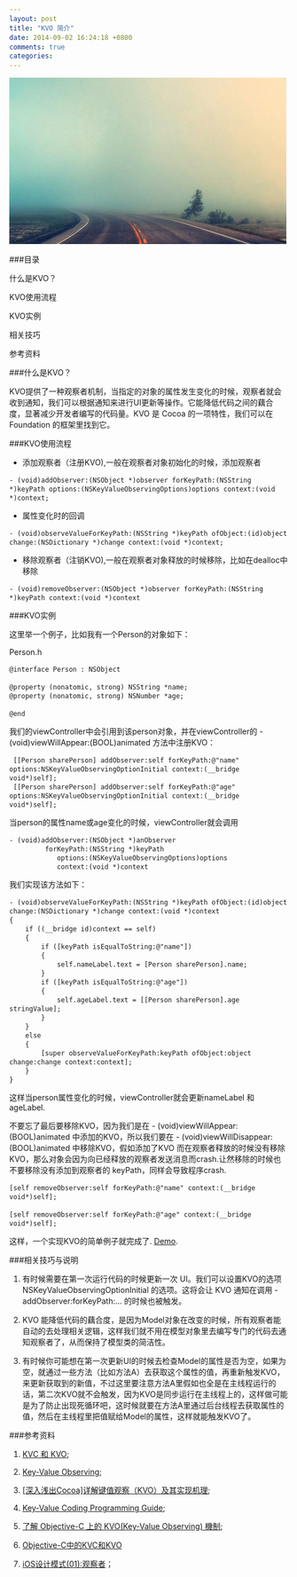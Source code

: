 ```yaml
---
layout: post
title: "KVO 简介"
date: 2014-09-02 16:24:18 +0800
comments: true
categories: 
---
```

![](/images/201409021638.png)

###目录

什么是KVO？

KVO使用流程

KVO实例

相关技巧

参考资料

###什么是KVO？

KVO提供了一种观察者机制，当指定的对象的属性发生变化的时候，观察者就会收到通知，我们可以根据通知来进行UI更新等操作。它能降低代码之间的藕合度，显著减少开发者编写的代码量。KVO 是 Cocoa 的一项特性，我们可以在 Foundation 的框架里找到它。

###KVO使用流程

*  添加观察者（注册KVO),一般在观察者对象初始化的时候，添加观察者

```objc
- (void)addObserver:(NSObject *)observer forKeyPath:(NSString *)keyPath options:(NSKeyValueObservingOptions)options context:(void *)context;
```

* 属性变化时的回调

```objc
- (void)observeValueForKeyPath:(NSString *)keyPath ofObject:(id)object change:(NSDictionary *)change context:(void *)context;
```

* 移除观察者（注销KVO),一般在观察者对象释放的时候移除，比如在dealloc中移除

```objc
- (void)removeObserver:(NSObject *)observer forKeyPath:(NSString *)keyPath context:(void *)context
```


###KVO实例

这里举一个例子，比如我有一个Person的对象如下：

Person.h

```objc
@interface Person : NSObject

@property (nonatomic, strong) NSString *name;
@property (nonatomic, strong) NSNumber *age;

@end
```
我们的viewController中会引用到该person对象，并在viewController的 - (void)viewWillAppear:(BOOL)animated 方法中注册KVO：

```objc
 [[Person sharePerson] addObserver:self forKeyPath:@"name" options:NSKeyValueObservingOptionInitial context:(__bridge void*)self];
 [[Person sharePerson] addObserver:self forKeyPath:@"age" options:NSKeyValueObservingOptionInitial context:(__bridge void*)self];
```
当person的属性name或age变化的时候，viewController就会调用

```objc
- (void)addObserver:(NSObject *)anObserver
         forKeyPath:(NSString *)keyPath
            options:(NSKeyValueObservingOptions)options
            context:(void *)context
```

我们实现该方法如下：

```objc
- (void)observeValueForKeyPath:(NSString *)keyPath ofObject:(id)object change:(NSDictionary *)change context:(void *)context
{
    if ((__bridge id)context == self)
    {
        if ([keyPath isEqualToString:@"name"])
        {
            self.nameLabel.text = [Person sharePerson].name;
        }
        if ([keyPath isEqualToString:@"age"])
        {
            self.ageLabel.text = [[Person sharePerson].age stringValue];
        }
    }
    else
    {
        [super observeValueForKeyPath:keyPath ofObject:object change:change context:context];
    }
}
```

这样当person属性变化的时候，viewController就会更新nameLabel 和 ageLabel.

不要忘了最后要移除KVO，因为我们是在 - (void)viewWillAppear:(BOOL)animated 中添加的KVO，所以我们要在 - (void)viewWillDisappear:(BOOL)animated 中移除KVO，假如添加了KVO 而在观察者释放的时候没有移除KVO，那么对象会因为向已经释放的观察者发送消息而crash.让然移除的时候也不要移除没有添加到观察者的 keyPath，同样会导致程序crash.

```objc
[self removeObserver:self forKeyPath:@"name" context:(__bridge void*)self];
 
[self removeObserver:self forKeyPath:@"age" context:(__bridge void*)self];
```

这样，一个实现KVO的简单例子就完成了.  [Demo](https://github.com/alex1212112/KVODemo).

###相关技巧与说明

1. 有时候需要在第一次运行代码的时候更新一次 UI。我们可以设置KVO的选项   NSKeyValueObservingOptionInitial 的选项。这将会让 KVO 通知在调用 -addObserver:forKeyPath:... 的时候也被触发。

2. KVO 能降低代码的藕合度，是因为Model对象在改变的时候，所有观察者能自动的去处理相关逻辑，这样我们就不用在模型对象里去编写专门的代码去通知观察者了，从而保持了模型类的简洁性。

3. 有时候你可能想在第一次更新UI的时候去检查Model的属性是否为空，如果为空，就通过一些方法（比如方法A）去获取这个属性的值，再重新触发KVO，来更新获取到的新值，不过这里要注意方法A里假如也全是在主线程运行的话，第二次KVO就不会触发，因为KVO是同步运行在主线程上的，这样做可能是为了防止出现死循环吧，这时候就要在方法A里通过后台线程去获取属性的值，然后在主线程里把值赋给Model的属性，这样就能触发KVO了。



###参考资料

1. [KVC 和 KVO](http://objccn.io/issue-7-3/);

2. [Key-Value Observing](http://nshipster.com/key-value-observing/);

3. [[深入浅出Cocoa]详解键值观察（KVO）及其实现机理](http://blog.csdn.net/kesalin/article/details/8194240);

4. [Key-Value Coding Programming Guide](https://developer.apple.com/library/ios/documentation/cocoa/conceptual/KeyValueCoding/Articles/KeyValueCoding.html#//apple_ref/doc/uid/10000107-SW1);

5. [了解 Objective-C 上的 KVO(Key-Value Observing) 機制](http://blog.riaproject.com/objective-c/2147/%E4%BA%86%E8%A7%A3-objective-c-%E4%B8%8A%E7%9A%84-kvokey-value-observing-%E6%A9%9F%E5%88%B6.html);

6. [Objective-C中的KVC和KVO](http://yulingtianxia.com/blog/2014/05/12/objective-czhong-de-kvche-kvo/)
7. [iOS设计模式(01):观察者](http://beyondvincent.com/blog/2013/05/05/18/)；


